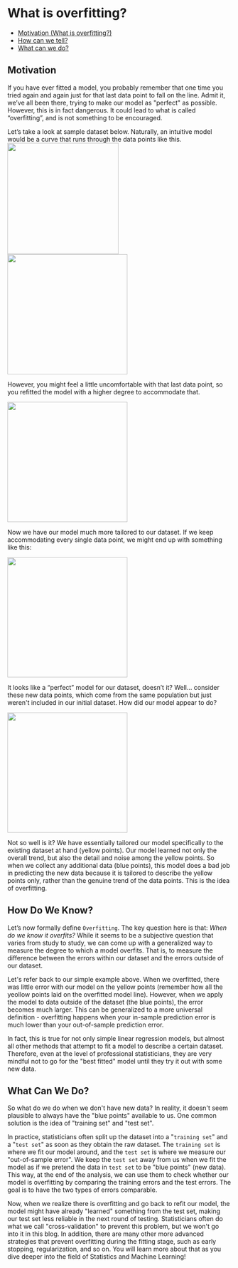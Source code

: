 # What is overfitting? 

- [Motivation (What is overfitting?)](#motivation)
- [How can we tell?](#how-do-we-know)
- [What can we do?](#what-can-we-do)

## Motivation

If you have ever fitted a model, you probably remember that one time you tried again and again just for that last data point to fall on the line. Admit it, we’ve all been there, trying to make our model as "perfect" as possible. However, this is in fact dangerous. It could lead to what is called “overfitting”, and is not something to be encouraged. 

Let’s take a look at sample dataset below. Naturally, an intuitive model would be a curve that runs through the data points like this. <br> 
<img src="https://raw.github.ubc.ca/MDS-2020-21/DSCI_542_lab2_mmyz/master/img/points.png?token=AAAAJ7K26HS56RBBRIVEDD3AJVVA4" width="250">
<img src="https://raw.github.ubc.ca/MDS-2020-21/DSCI_542_lab2_mmyz/master/img/fit1.png?token=AAAAJ7JJKJQ6NLKQPPHZIA3AJVU6C" width="270">

However, you might feel a little uncomfortable with that last data point, so you refitted the model with a higher degree to accommodate that. 

<img src="https://raw.github.ubc.ca/MDS-2020-21/DSCI_542_lab2_mmyz/master/img/fit2.png?token=AAAAJ7KZRYYMNHVY2YBGNJLAJVVIU" width="270">

Now we have our model much more tailored to our dataset. If we keep accommodating every single data point, we might end up with something like this:

<img src="https://raw.github.ubc.ca/MDS-2020-21/DSCI_542_lab2_mmyz/master/img/fit3.png?token=AAAAJ7IFXNFQ4CI7Q5XUTW3AJVVKA" width="270">

It looks like a “perfect” model for our dataset, doesn’t it? Well… consider these new data points, which come from the same population but just weren't included in our initial dataset. How did our model appear to do? 

<img src="https://raw.github.ubc.ca/MDS-2020-21/DSCI_542_lab2_mmyz/master/img/preds.png?token=AAAAJ7MPJC6DXOX7T6324PTAJVVLY" width="270">

Not so well is it? We have essentially tailored our model specifically to the existing dataset at hand (yellow points). Our model learned not only the overall trend, but also the detail and noise among the yellow points. So when we collect any additional data (blue points), this model does a bad job in predicting the new data because it is tailored to describe the yellow points only, rather than the genuine trend of the data points. This is the idea of overfitting.

## How Do We Know?

Let’s now formally define `Overfitting`. The key question here is that: *When do we know it overfits?* While it seems to be a subjective question that varies from study to study, we can come up with a generalized way to measure the degree to which a model overfits. That is, to measure the difference between the errors within our dataset and the errors outside of our dataset. 

Let's refer back to our simple example above. When we overfitted, there was little error with our model on the yellow points (remember how all the yeollow points laid on the overfitted model line). However, when we apply the model to data outside of the dataset (the blue points), the error becomes much larger. 
This can be generalized to a more universal definition - overfitting happens when your in-sample prediction error is much lower than your out-of-sample prediction error. 

In fact, this is true for not only simple linear regression models, but almost all other methods that attempt to fit a model to describe a certain dataset. Therefore, even at the level of professional statisticians, they are very mindful not to go for the "best fitted" model until they try it out with some new data. 


## What Can We Do?

So what do we do when we don't have new data? In reality, it doesn't seem plausible to always have the "blue points" available to us. One common solution is the idea of "training set" and "test set". 

In practice, statisticians often split up the dataset into a "`training set`" and a "`test set`" as soon as they obtain the raw dataset. The `training set` is where we fit our model around, and the `test set` is where we measure our "out-of-sample error". We keep the `test set` away from us when we fit the model as if we pretend the data in `test set` to be "blue points" (new data). This way, at the end of the analysis, we can use them to check whether our model is overfitting by comparing the training errors and the test errors. The goal is to have the two types of errors comparable. 

Now, when we realize there is overfitting and go back to refit our model, the model might have already "learned" something from the test set, making our test set less reliable in the next round of testing. Statisticians often do what we call "cross-validation" to prevent this problem, but we won't go into it in this blog. In addition, there are many other more advanced strategies that prevent overfitting during the fitting stage, such as early stopping, regularization, and so on. You will learn more about that as you dive deeper into the field of Statistics and Machine Learning! 
